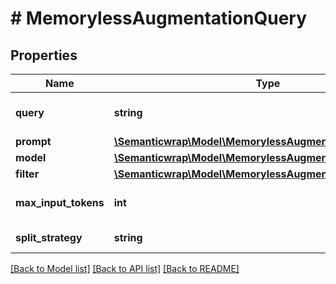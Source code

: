 # # MemorylessAugmentationQuery

## Properties

Name | Type | Description | Notes
------------ | ------------- | ------------- | -------------
**query** | **string** | Question to be answered | [optional]
**prompt** | [**\Semanticwrap\Model\MemorylessAugmentationQueryPrompt**](MemorylessAugmentationQueryPrompt.md) |  | [optional]
**model** | [**\Semanticwrap\Model\MemorylessAugmentationQueryModel**](MemorylessAugmentationQueryModel.md) |  | [optional]
**filter** | [**\Semanticwrap\Model\MemorylessAugmentationQueryFilter**](MemorylessAugmentationQueryFilter.md) |  | [optional]
**max_input_tokens** | **int** | Maximum number of tokens | [optional]
**split_strategy** | **string** | Split strategy | [optional]

[[Back to Model list]](../../README.md#models) [[Back to API list]](../../README.md#endpoints) [[Back to README]](../../README.md)
